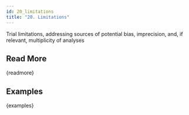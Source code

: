 ```yaml
---
id: 20_limitations
title: "20. Limitations"
---
```

Trial limitations, addressing sources of potential bias, imprecision, and, if relevant, multiplicity of analyses

## Read More

{readmore}

## Examples

{examples}